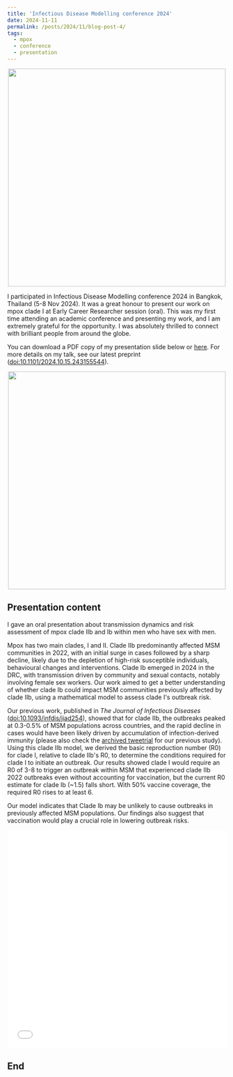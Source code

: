 ```yaml
---
title: 'Infectious Disease Modelling conference 2024'
date: 2024-11-11
permalink: /posts/2024/11/blog-post-4/
tags:
  - mpox
  - conference
  - presentation
---
```

<figure style="margin: 0 auto; display: block; text-align: center;">
    <img src="{{ '/images/IDM2024/title.png' | relative_url }}" style="width:500px; height:auto; display: block; margin: 0 auto;">
</figure>


I participated in Infectious Disease Modelling conference 2024 in Bangkok, Thailand (5-8 Nov 2024). It was a great honour to present our work on mpox clade I at Early Career Researcher session (oral). This was my first time attending an academic conference and presenting my work, and I am extremely grateful for the opportunity. I was absolutely thrilled to connect with brilliant people from around the globe.

You can download a PDF copy of my presentation slide below or [here](/files/slide/Session_351_Hiroaki_Murayama.pdf). For more details on my talk, see our latest preprint (<a href="https://doi.org/10.1101/2024.10.15.24315554">doi:10.1101/2024.10.15.243155544</a>).

<figure style="margin: 0 auto; display: block; text-align: center;">
    <img src="{{ '/images/IDM2024/photo1.png' | relative_url }}" style="width:500px; height:auto; display: block; margin: 0 auto;">
</figure>

Presentation content
------

I gave an oral presentation about transmission dynamics and risk assessment of mpox clade IIb and Ib within men who have sex with men.

Mpox has two main clades, I and II. Clade IIb predominantly affected MSM communities in 2022, with an initial surge in cases followed by a sharp decline, likely due to the depletion of high-risk susceptible individuals, behavioural changes and interventions. Clade Ib emerged in 2024 in the DRC, with transmission driven by community and sexual contacts, notably involving female sex workers. Our work aimed to get a better understanding of whether clade Ib could impact MSM communities previously affected by clade IIb, using a mathematical model to assess clade I's outbreak risk.

Our previous work, published in *The Journal of Infectious Diseases* (<a href="https://doi.org/10.1093/infdis/jiad254">doi:10.1093/infdis/jiad254</a>), showed that for clade IIb, the outbreaks peaked at 0.3-0.5% of MSM populations across countries, and the rapid decline in cases would have been likely driven by accumulation of infection-derived immunity (please also check the [archived tweetrial](/posts/2024/11/blog-post-1/) for our previous study). Using this clade IIb model, we derived the basic reproduction number (R0) for clade I, relative to clade IIb's R0, to determine the conditions required for clade I to initiate an outbreak. Our results showed clade I would require an R0 of 3-8 to trigger an outbreak within MSM that experienced clade IIb 2022 outbreaks even without accounting for vaccination, but the current R0 estimate for clade Ib (~1.5) falls short. With 50% vaccine coverage, the required R0 rises to at least 6.

Our model indicates that Clade Ib may be unlikely to cause outbreaks in previously affected MSM populations. Our findings also suggest that vaccination would play a crucial role in lowering outbreak risks.

<iframe src="/files/slide/Session_351_Hiroaki_Murayama.pdf" width="100%" height="500" frameborder="no" border="0" marginwidth="0" marginheight="0"></iframe>

End
------
